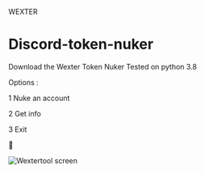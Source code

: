 WEXTER
# Discord-token-nuker
Download the Wexter Token Nuker 
Tested on python 3.8

Options : 

1 Nuke an account

2 Get info

3 Exit

🚀

![Wextertool screen](https://user-images.githubusercontent.com/95934366/147346098-4dcbe52f-cc98-4ab5-8b8b-a3965070af34.JPG)

